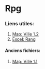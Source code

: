 # Rpg

### Liens utiles:

1. [Map: Ville 1.2](https://cdn.discordapp.com/attachments/538082225099636737/914368277021610044/world.rar)
2. [Excel: Rang](https://bit.ly/3xngPdz)

#### Anciens fichiers:

1. [Map: Ville 1.1](https://cdn.discordapp.com/attachments/538082225099636737/913513650390695936/New_World.rar)

